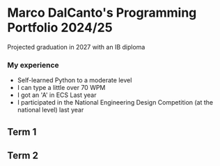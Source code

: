# Marco DalCanto's Programming Portfolio 2024/25
Projected graduation in 2027 with an IB diploma

### My experience
* Self-learned Python to a moderate level
* I can type a little over 70 WPM
* I got an 'A' in ECS Last year
* I participated in the National Engineering Design Competition (at the national level) last year


## Term 1

## Term 2
